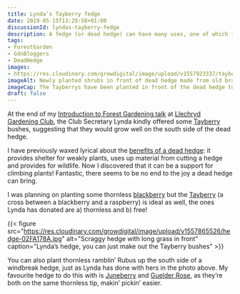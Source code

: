 ```yaml
---
title: Lynda’s Tayberry fedge
date: 2019-05-15T13:29:58+01:00
discussionId: lyndas-tayberry-fedge
description: A fedge (or dead hedge) can have many uses, one of which is as a support for scrambling soft fruit like the Tayberry.
tags: 
- ForestGarden
- GdnBloggers
- DeadHedge
images: 
- https://res.cloudinary.com/growdigital/image/upload/v1557923337/tayberry-fedge-D68067CC.jpg
imageAlt: Newly planted shrubs in front of dead hedge made from old branches
imageCap: The Tayberrys have been planted in front of the dead hedge to much fanfare
draft: false
---
```


At the end of my [Introduction to Forest Gardening talk](https://www.forestgarden.wales/talks/ldgc/) at [Llechryd Gardening Club](https://www.facebook.com/LlechrydDGC/), the Club Secretary Lynda kindly offered some [Tayberry](https://www.rhs.org.uk/plants/details?plantid=4923) bushes, suggesting that they would grow well on the south side of the dead hedge.

I have previously waxed lyrical about the [benefits of a dead hedge](https://www.forestgarden.wales/blog/dead-hedging-forest-garden/): it provides shelter for weakly plants, uses up material from cutting a hedge and provides for wildlife. Now I discovered that it can be a support for climbing plants! Fantastic, there seems to be no end to the joy a dead hedge can bring.

I was planning on planting some thornless [blackberry](https://pfaf.org/user/plant.aspx?latinname=Rubus+fruticosus) but the [Tayberry](https://www.rhs.org.uk/plants/details?plantid=4923) (a cross between a blackberry and a raspberry) is ideal as well, the ones Lynda has donated are a) thornless and b) free!

{{< figure src="https://res.cloudinary.com/growdigital/image/upload/v1557865526/hedge-02FA178A.jpg" alt="Scraggy hedge with long grass in front" caption="Lynda’s hedge, you can just make out the Tayberry bushes" >}}

You can also plant thornless ramblin’ Rubus up the south side of a windbreak hedge, just as Lynda has done with hers in the photo above. My favourite hedge to do this with is [Juneberry](https://pfaf.org/user/Plant.aspx?LatinName=Amelanchier+canadensis) and [Guelder Rose](https://pfaf.org/user/Plant.aspx?LatinName=Viburnum+opulus), as they’re both on the same thornless tip, makin’ pickin’ easier.
